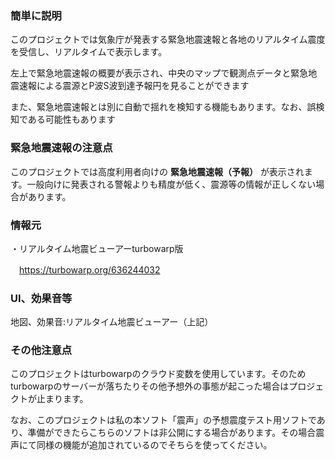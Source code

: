 ### 簡単に説明
このプロジェクトでは気象庁が発表する緊急地震速報と各地のリアルタイム震度を受信し、リアルタイムで表示します。

左上で緊急地震速報の概要が表示され、中央のマップで観測点データと緊急地震速報による震源とP波S波到達予報円を見ることができます

また、緊急地震速報とは別に自動で揺れを検知する機能もあります。なお、誤検知である可能性もあります

### 緊急地震速報の注意点
このプロジェクトでは高度利用者向けの **緊急地震速報（予報）** が表示されます。一般向けに発表される警報よりも精度が低く、震源等の情報が正しくない場合があります。

### 情報元
・リアルタイム地震ビューアーturbowarp版

　https://turbowarp.org/636244032

### UI、効果音等
地図、効果音:リアルタイム地震ビューアー（上記）

### その他注意点
このプロジェクトはturbowarpのクラウド変数を使用しています。そのためturbowarpのサーバーが落ちたりその他予想外の事態が起こった場合はプロジェクトが止まります。

なお、このプロジェクトは私の本ソフト「震声」の予想震度テスト用ソフトであり、準備ができたらこちらのソフトは非公開にする場合があります。その場合震声にて同様の機能が追加されているのでそちらを使ってください。
